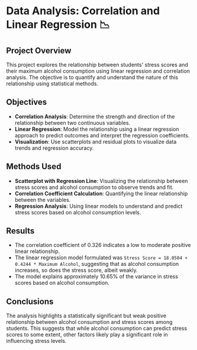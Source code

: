 # Data Analysis: Correlation and Linear Regression 📉

## Project Overview
This project explores the relationship between students' stress scores and their maximum alcohol consumption using linear regression and correlation analysis. The objective is to quantify and understand the nature of this relationship using statistical methods.

## Objectives
- **Correlation Analysis**: Determine the strength and direction of the relationship between two continuous variables.
- **Linear Regression**: Model the relationship using a linear regression approach to predict outcomes and interpret the regression coefficients.
- **Visualization**: Use scatterplots and residual plots to visualize data trends and regression accuracy.

## Methods Used
- **Scatterplot with Regression Line**: Visualizing the relationship between stress scores and alcohol consumption to observe trends and fit.
- **Correlation Coefficient Calculation**: Quantifying the linear relationship between the variables.
- **Regression Analysis**: Using linear models to understand and predict stress scores based on alcohol consumption levels.

## Results
- The correlation coefficient of 0.326 indicates a low to moderate positive linear relationship.
- The linear regression model formulated was `Stress Score = 18.0504 + 0.4244 * Maximum Alcohol`, suggesting that as alcohol consumption increases, so does the stress score, albeit weakly.
- The model explains approximately 10.65% of the variance in stress scores based on alcohol consumption.

## Conclusions
The analysis highlights a statistically significant but weak positive relationship between alcohol consumption and stress scores among students. This suggests that while alcohol consumption can predict stress scores to some extent, other factors likely play a significant role in influencing stress levels.
